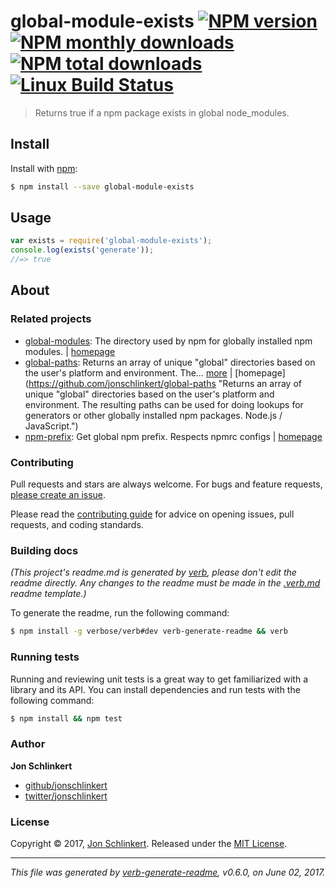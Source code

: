 # global-module-exists [![NPM version](https://img.shields.io/npm/v/global-module-exists.svg?style=flat)](https://www.npmjs.com/package/global-module-exists) [![NPM monthly downloads](https://img.shields.io/npm/dm/global-module-exists.svg?style=flat)](https://npmjs.org/package/global-module-exists) [![NPM total downloads](https://img.shields.io/npm/dt/global-module-exists.svg?style=flat)](https://npmjs.org/package/global-module-exists) [![Linux Build Status](https://img.shields.io/travis/jonschlinkert/global-module-exists.svg?style=flat&label=Travis)](https://travis-ci.org/jonschlinkert/global-module-exists)

> Returns true if a npm package exists in global node_modules.

## Install

Install with [npm](https://www.npmjs.com/):

```sh
$ npm install --save global-module-exists
```

## Usage

```js
var exists = require('global-module-exists');
console.log(exists('generate'));
//=> true
```

## About

### Related projects

* [global-modules](https://www.npmjs.com/package/global-modules): The directory used by npm for globally installed npm modules. | [homepage](https://github.com/jonschlinkert/global-modules "The directory used by npm for globally installed npm modules.")
* [global-paths](https://www.npmjs.com/package/global-paths): Returns an array of unique "global" directories based on the user's platform and environment. The… [more](https://github.com/jonschlinkert/global-paths) | [homepage](https://github.com/jonschlinkert/global-paths "Returns an array of unique "global" directories based on the user's platform and environment. The resulting paths can be used for doing lookups for generators or other globally installed npm packages. Node.js / JavaScript.")
* [npm-prefix](https://www.npmjs.com/package/npm-prefix): Get global npm prefix. Respects npmrc configs | [homepage](https://github.com/eush77/npm-prefix "Get global npm prefix. Respects npmrc configs")

### Contributing

Pull requests and stars are always welcome. For bugs and feature requests, [please create an issue](../../issues/new).

Please read the [contributing guide](.github/contributing.md) for advice on opening issues, pull requests, and coding standards.

### Building docs

_(This project's readme.md is generated by [verb](https://github.com/verbose/verb-generate-readme), please don't edit the readme directly. Any changes to the readme must be made in the [.verb.md](.verb.md) readme template.)_

To generate the readme, run the following command:

```sh
$ npm install -g verbose/verb#dev verb-generate-readme && verb
```

### Running tests

Running and reviewing unit tests is a great way to get familiarized with a library and its API. You can install dependencies and run tests with the following command:

```sh
$ npm install && npm test
```

### Author

**Jon Schlinkert**

* [github/jonschlinkert](https://github.com/jonschlinkert)
* [twitter/jonschlinkert](https://twitter.com/jonschlinkert)

### License

Copyright © 2017, [Jon Schlinkert](https://github.com/jonschlinkert).
Released under the [MIT License](LICENSE).

***

_This file was generated by [verb-generate-readme](https://github.com/verbose/verb-generate-readme), v0.6.0, on June 02, 2017._